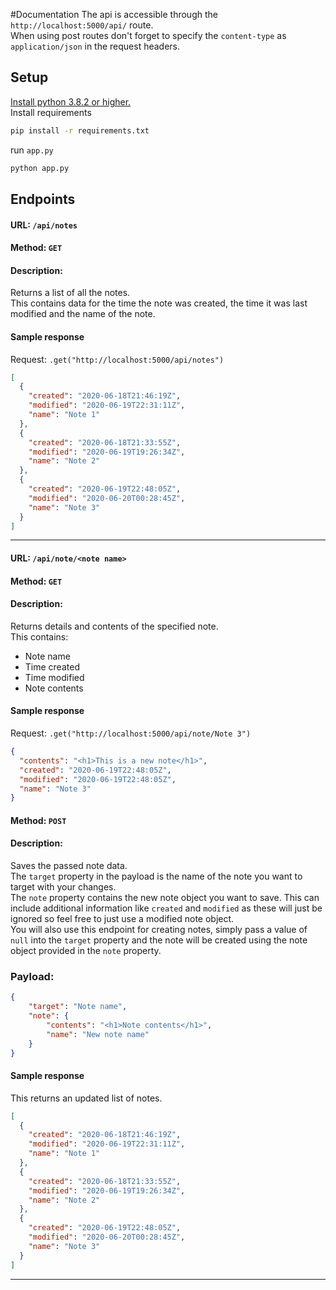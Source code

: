 #Documentation
The api is accessible through the `http://localhost:5000/api/` route.\
When using post routes don't forget to specify the `content-type` as `application/json` in the request headers.

## Setup
[Install python 3.8.2 or higher.](https://www.python.org/downloads/) \
Install requirements
```bash
pip install -r requirements.txt
```
run `app.py`
```bash
python app.py
```

## Endpoints
#### URL: `/api/notes`
#### Method: `GET`
#### Description:
Returns a list of all the notes.\
This contains data for the time the note was created, the time it was last modified and the name of the note.
#### Sample response
Request: `.get("http://localhost:5000/api/notes")`
```json
[
  {
    "created": "2020-06-18T21:46:19Z",
    "modified": "2020-06-19T22:31:11Z",
    "name": "Note 1"
  },
  {
    "created": "2020-06-18T21:33:55Z",
    "modified": "2020-06-19T19:26:34Z",
    "name": "Note 2"
  },
  {
    "created": "2020-06-19T22:48:05Z",
    "modified": "2020-06-20T00:28:45Z",
    "name": "Note 3"
  }
]
```
---
#### URL: `/api/note/<note name>`
#### Method: `GET`
#### Description:
Returns details and contents of the specified note.\
This contains:
- Note name
- Time created
- Time modified
- Note contents
#### Sample response
Request: `.get("http://localhost:5000/api/note/Note 3")`
```json
{
  "contents": "<h1>This is a new note</h1>",
  "created": "2020-06-19T22:48:05Z",
  "modified": "2020-06-19T22:48:05Z",
  "name": "Note 3"
}
```
#### Method: `POST`
#### Description:
Saves the passed note data.\
The `target` property in the payload is the name of the note you want to target with your changes.\
The `note` property contains the new note object you want to save. This can include additional information like
`created` and `modified` as these will just be ignored so feel free to just use a modified note object.\
You will also use this endpoint for creating notes, simply pass a value of `null` into the `target` property and the
note will be created using the note object provided in the `note` property.
### Payload:
```json
{
    "target": "Note name",
    "note": {
        "contents": "<h1>Note contents</h1>",
        "name": "New note name"
    }
}
```
#### Sample response
This returns an updated list of notes.
```json
[
  {
    "created": "2020-06-18T21:46:19Z",
    "modified": "2020-06-19T22:31:11Z",
    "name": "Note 1"
  },
  {
    "created": "2020-06-18T21:33:55Z",
    "modified": "2020-06-19T19:26:34Z",
    "name": "Note 2"
  },
  {
    "created": "2020-06-19T22:48:05Z",
    "modified": "2020-06-20T00:28:45Z",
    "name": "Note 3"
  }
]
```
---
